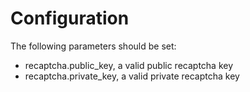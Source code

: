 # Configuration

The following parameters should be set:

* recaptcha.public_key, a valid public recaptcha key
* recaptcha.private_key, a valid private recaptcha key